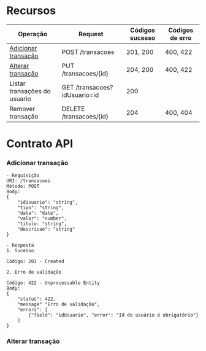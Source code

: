 # Recursos

| Operação | Request | Códigos sucesso | Códigos de erro |
| -------- | ------- | --------------- | --------------- |
| [Adicionar transação](#adicionar-transação) | POST /transacoes | 201, 200 | 400, 422  
| [Alterar transação](#alterar-transação) | PUT /transacoes/{id} | 204, 200 | 400, 422
| Listar transações do usuario | GET /transacoes?idUsuario=id | 200 | 
| Remover transação | DELETE /transacoes/{id} | 204 | 400, 404

# Contrato API

### Adicionar transação
    
    - Requisição
    URI: /transacoes
    Método: POST
    Body:
    {
        "idUsuario": "string",
        "tipo": "string",
        "data": "date",
        "valor": "number",
        "titulo: "string", 
        "descricao": "string"
    }

    - Resposta
    1. Sucesso

    Código: 201 - Created

    2. Erro de validação

    Código: 422 - Unprocessable Entity
    Body: 
    {
        "status": 422,
        "message" "Erro de validação",
        "errors": [
            {"field": "idUsuario", "error": "Id do usuário é obrigatório"}
        ]
    }

### Alterar transação
